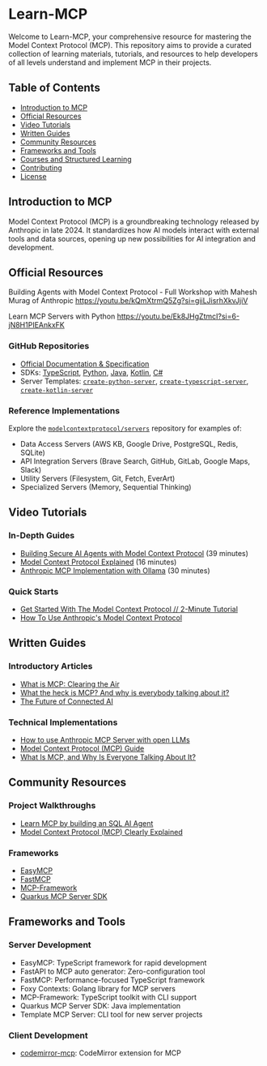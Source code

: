 # Learn-MCP

Welcome to Learn-MCP, your comprehensive resource for mastering the Model Context Protocol (MCP). This repository aims to provide a curated collection of learning materials, tutorials, and resources to help developers of all levels understand and implement MCP in their projects.

## Table of Contents

- [Introduction to MCP](#introduction-to-mcp)
- [Official Resources](#official-resources)
- [Video Tutorials](#video-tutorials)
- [Written Guides](#written-guides)
- [Community Resources](#community-resources)
- [Frameworks and Tools](#frameworks-and-tools)
- [Courses and Structured Learning](#courses-and-structured-learning)
- [Contributing](#contributing)
- [License](#license)

## Introduction to MCP

Model Context Protocol (MCP) is a groundbreaking technology released by Anthropic in late 2024. It standardizes how AI models interact with external tools and data sources, opening up new possibilities for AI integration and development.

## Official Resources

Building Agents with Model Context Protocol - Full Workshop with Mahesh Murag of Anthropic
https://youtu.be/kQmXtrmQ5Zg?si=giiLJisrhXkvJjiV

Learn MCP Servers with Python
https://youtu.be/Ek8JHgZtmcI?si=6-jN8H1PIEAnkxFK


### GitHub Repositories
- [Official Documentation & Specification](https://github.com/modelcontextprotocol/mcp)
- SDKs: [TypeScript](https://github.com/modelcontextprotocol/typescript-sdk), [Python](https://github.com/modelcontextprotocol/python-sdk), [Java](https://github.com/modelcontextprotocol/java-sdk), [Kotlin](https://github.com/modelcontextprotocol/kotlin-sdk), [C#](https://github.com/modelcontextprotocol/csharp-sdk)
- Server Templates: [`create-python-server`](https://github.com/modelcontextprotocol/create-python-server), [`create-typescript-server`](https://github.com/modelcontextprotocol/create-typescript-server), [`create-kotlin-server`](https://github.com/modelcontextprotocol/create-kotlin-server)

### Reference Implementations
Explore the [`modelcontextprotocol/servers`](https://github.com/modelcontextprotocol/servers) repository for examples of:
- Data Access Servers (AWS KB, Google Drive, PostgreSQL, Redis, SQLite)
- API Integration Servers (Brave Search, GitHub, GitLab, Google Maps, Slack)
- Utility Servers (Filesystem, Git, Fetch, EverArt)
- Specialized Servers (Memory, Sequential Thinking)

## Video Tutorials

### In-Depth Guides
- [Building Secure AI Agents with Model Context Protocol](https://www.youtube.com/watch?v=example1) (39 minutes)
- [Model Context Protocol Explained](https://www.youtube.com/watch?v=example2) (16 minutes)
- [Anthropic MCP Implementation with Ollama](https://www.youtube.com/watch?v=example3) (30 minutes)

### Quick Starts
- [Get Started With The Model Context Protocol // 2-Minute Tutorial](https://www.youtube.com/watch?v=example4)
- [How To Use Anthropic's Model Context Protocol](https://www.youtube.com/watch?v=example5)

## Written Guides

### Introductory Articles
- [What is MCP: Clearing the Air](https://www.reddit.com/r/ModelContextProtocol/comments/example1)
- [What the heck is MCP? And why is everybody talking about it?](https://pieces.app/blog/what-is-mcp)
- [The Future of Connected AI](https://example.com/future-of-connected-ai)

### Technical Implementations
- [How to use Anthropic MCP Server with open LLMs](https://example.com/mcp-with-open-llms)
- [Model Context Protocol (MCP) Guide](https://example.com/comprehensive-mcp-guide)
- [What Is MCP, and Why Is Everyone Talking About It?](https://huggingface.co/blog/what-is-mcp)

## Community Resources

### Project Walkthroughs
- [Learn MCP by building an SQL AI Agent](https://example.com/mcp-sql-agent)
- [Model Context Protocol (MCP) Clearly Explained](https://www.reddit.com/r/ModelContextProtocol/comments/example2)

### Frameworks
- [EasyMCP](https://github.com/example/easymcp)
- [FastMCP](https://github.com/example/fastmcp)
- [MCP-Framework](https://github.com/example/mcp-framework)
- [Quarkus MCP Server SDK](https://github.com/example/quarkus-mcp)

## Frameworks and Tools

### Server Development
- EasyMCP: TypeScript framework for rapid development
- FastAPI to MCP auto generator: Zero-configuration tool
- FastMCP: Performance-focused TypeScript framework
- Foxy Contexts: Golang library for MCP servers
- MCP-Framework: TypeScript toolkit with CLI support
- Quarkus MCP Server SDK: Java implementation
- Template MCP Server: CLI tool for new server projects

### Client Development
- [codemirror-mcp](https://github.com/example/codemirror-mcp): CodeMirror extension for MCP
